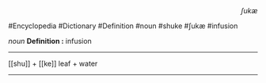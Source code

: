 
<div align="right"><i>ʃukæ</i></div>

#Encyclopedia #Dictionary #Definition #noun #shuke #ʃukæ #infusion

*noun*
**Definition :** infusion

---

[[shu]] + [[ke]]
leaf + water

---
